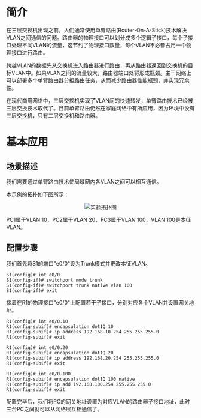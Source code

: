 # 简介
在三层交换机出现之前，人们通常使用单臂路由(Router-On-A-Stick)技术解决VLAN之间通信的问题。路由器的物理接口可以划分成多个逻辑子接口，每个子接口处理不同VLAN的流量，这节约了物理接口数量，每个VLAN不必都占用一个物理接口进行路由。

跨越VLAN的数据先从交换机进入路由器进行路由，再从路由器返回到交换机的目标VLAN中。如果VLAN之间的流量较大，路由器端口处将形成瓶颈。主干网络上可以部署多个单臂路由器分担路由任务，从而减少路由器性能瓶颈，并实现冗余性。

在现代商用网络中，三层交换机实现了VLAN间的快速转发，单臂路由技术已经被三层交换技术取代了。目前单臂路由仍然在家庭网络中有所应用，因为环境中没有三层交换机，只有二层交换机和路由器。

# 基本应用
## 场景描述
我们需要通过单臂路由技术使局域网内各VLAN之间可以相互通信。

本示例的拓扑如下图所示：

<div align="center">

![实验拓扑图](./Assets-单臂路由/基本应用-实验拓扑图.jpg)

</div>

PC1属于VLAN 10，PC2属于VLAN 20，PC3属于VLAN 100，VLAN 100是本征VLAN。

## 配置步骤
我们首先将S1的端口"e0/0"设为Trunk模式并更改本征VLAN。

```text
S1(config)# int e0/0
S1(config-if)# switchport mode trunk
S1(config-if)# switchport trunk native vlan 100
S1(config-if)# exit
```

接着在R1的物理接口"e0/0"上配置若干子接口，分别对应各个VLAN并设置网关地址。

```text
R1(config)# int e0/0.10
R1(config-subif)# encapsulation dot1Q 10
R1(config-subif)# ip address 192.168.10.254 255.255.255.0
R1(config-subif)# exit

R1(config)# int e0/0.20
R1(config-subif)# encapsulation dot1Q 20
R1(config-subif)# ip address 192.168.20.254 255.255.255.0
R1(config-subif)# exit

R1(config)# int e0/0.100
R1(config-subif)# encapsulation dot1Q 100 native
R1(config-subif)# ip add 192.168.100.254 255.255.255.0
R1(config-subif)# exit
```

配置完毕后，我们将PC的网关地址设置为对应VLAN的路由器子接口地址，此时三台PC之间就可以从网络层互相通信了。
